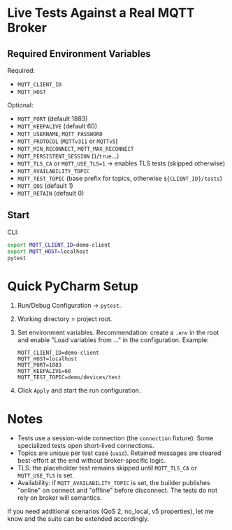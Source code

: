 # Live Tests Against a Real MQTT Broker

## Required Environment Variables

Required:
- `MQTT_CLIENT_ID`  
- `MQTT_HOST`

Optional:
- `MQTT_PORT` (default 1883)
- `MQTT_KEEPALIVE` (default 60)
- `MQTT_USERNAME`, `MQTT_PASSWORD`
- `MQTT_PROTOCOL` (`MQTTv311` or `MQTTv5`)
- `MQTT_MIN_RECONNECT`, `MQTT_MAX_RECONNECT`
- `MQTT_PERSISTENT_SESSION` (`1`/`true`...)
- `MQTT_TLS_CA` or `MQTT_USE_TLS=1` -> enables TLS tests (skipped otherwise)
- `MQTT_AVAILABILITY_TOPIC`
- `MQTT_TEST_TOPIC` (base prefix for topics, otherwise `${CLIENT_ID}/tests`)
- `MQTT_QOS` (default 1)
- `MQTT_RETAIN` (default 0)

## Start

CLI:
```bash
export MQTT_CLIENT_ID=demo-client
export MQTT_HOST=localhost
pytest
```

# Quick PyCharm Setup

1) Run/Debug Configuration -> `pytest`.  
2) Working directory = project root.  
3) Set environment variables. Recommendation: create a `.env` in the root and enable "Load variables from ..." in the configuration. Example:

    ```
    MQTT_CLIENT_ID=demo-client
    MQTT_HOST=localhost
    MQTT_PORT=1883
    MQTT_KEEPALIVE=60
    MQTT_TEST_TOPIC=demo/devices/test
    ```

4) Click `Apply` and start the run configuration.

# Notes

- Tests use a session-wide connection (the `connection` fixture). Some specialized tests open short-lived connections.  
- Topics are unique per test case (`uuid`). Retained messages are cleared best-effort at the end without broker-specific logic.  
- TLS: the placeholder test remains skipped until `MQTT_TLS_CA` or `MQTT_USE_TLS` is set.  
- Availability: if `MQTT_AVAILABILITY_TOPIC` is set, the builder publishes "online" on connect and "offline" before disconnect. The tests do not rely on broker will semantics.  

If you need additional scenarios (QoS 2, no_local, v5 properties), let me know and the suite can be extended accordingly.
